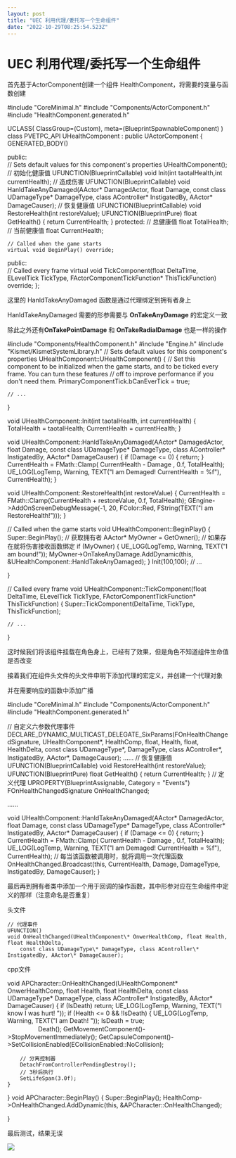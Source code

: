 ```yaml
---
layout: post
title: "UEC 利用代理/委托写一个生命组件"
date: "2022-10-29T08:25:54.523Z"
---
```

UEC 利用代理/委托写一个生命组件
==================

首先基于ActorComponent创建一个组件 HealthComponent，将需要的变量与函数创建

#include "CoreMinimal.h"
#include "Components/ActorComponent.h"
#include "HealthComponent.generated.h"

UCLASS( ClassGroup\=(Custom), meta=(BlueprintSpawnableComponent) )
class PVETPC\_API UHealthComponent : public UActorComponent
{
    GENERATED\_BODY()

public:    
    // Sets default values for this component's properties
    UHealthComponent();
    // 初始化健康值
    UFUNCTION(BlueprintCallable)
        void Init(int taotalHealth,int currentHealth);
    // 造成伤害
    UFUNCTION(BlueprintCallable)
        void HanldTakeAnyDamaged(AActor\* DamagedActor, float Damage, const class UDamageType\* DamageType, class AController\* InstigatedBy, AActor\* DamageCauser);
    // 恢复健康值
    UFUNCTION(BlueprintCallable)
        void RestoreHealth(int restoreValue);
    UFUNCTION(BlueprintPure)
        float GetHealth() { return CurrentHealth; }
protected:
    // 总健康值
    float TotalHealth;
    // 当前健康值
    float CurrentHealth;

    // Called when the game starts
    virtual void BeginPlay() override;

public:    
    // Called every frame
    virtual void TickComponent(float DeltaTime, ELevelTick TickType, FActorComponentTickFunction\* ThisTickFunction) override;
};

这里的 HanldTakeAnyDamaged 函数是通过代理绑定到拥有者身上

HanldTakeAnyDamaged 需要的形参需要与 **OnTakeAnyDamage** 的宏定义一致

除此之外还有**OnTakePointDamage** 和 **OnTakeRadialDamage** 也是一样的操作

#include "Components/HealthComponent.h"
#include "Engine.h"
#include "Kismet/KismetSystemLibrary.h"
// Sets default values for this component's properties
UHealthComponent::UHealthComponent()
{
    // Set this component to be initialized when the game starts, and to be ticked every frame.  You can turn these features
    // off to improve performance if you don't need them.
    PrimaryComponentTick.bCanEverTick = true;

    // ...
}

void UHealthComponent::Init(int taotalHealth, int currentHealth)
{
    TotalHealth \= taotalHealth;
    CurrentHealth \= currentHealth;
}

void UHealthComponent::HanldTakeAnyDamaged(AActor\* DamagedActor, float Damage, const class UDamageType\* DamageType, class AController\* InstigatedBy, AActor\* DamageCauser)
{
    if (Damage <= 0) { return; }
    CurrentHealth \= FMath::Clamp( CurrentHealth - Damage , 0.f, TotalHealth);
    UE\_LOG(LogTemp, Warning, TEXT("I am Demaged! CurrentHealth = %f"), CurrentHealth);
}

void UHealthComponent::RestoreHealth(int restoreValue)
{
    CurrentHealth = FMath::Clamp(CurrentHealth + restoreValue, 0.f, TotalHealth);
    GEngine\->AddOnScreenDebugMessage(-1, 20, FColor::Red, FString(TEXT("I am RestoreHealth!")));
}

// Called when the game starts
void UHealthComponent::BeginPlay()
{
    Super::BeginPlay();
    // 获取拥有者
    AActor\* MyOwner = GetOwner();
    // 如果存在就将伤害接收函数绑定
    if (MyOwner)
    {
        UE\_LOG(LogTemp, Warning, TEXT("I am bound!"));
        MyOwner\->OnTakeAnyDamage.AddDynamic(this, &UHealthComponent::HanldTakeAnyDamaged);
    }
    Init(100,100);
    // ...
    
}

// Called every frame
void UHealthComponent::TickComponent(float DeltaTime, ELevelTick TickType, FActorComponentTickFunction\* ThisTickFunction)
{
    Super::TickComponent(DeltaTime, TickType, ThisTickFunction);

    // ...
}

这时候我们将该组件挂载在角色身上，已经有了效果，但是角色不知道组件生命值是否改变

接着我们在组件头文件的头文件申明下添加代理的宏定义，并创建一个代理对象

并在需要响应的函数中添加广播

#include "CoreMinimal.h"
#include "Components/ActorComponent.h"
#include "HealthComponent.generated.h"

// 自定义六参数代理事件
DECLARE\_DYNAMIC\_MULTICAST\_DELEGATE\_SixParams(FOnHealthChangedSignature, UHealthComponent\*, HealthComp, float, Health, float, HealthDelta, const class UDamageType\*, DamageType, class AController\*, InstigatedBy, AActor\*, DamageCauser);
......
    // 恢复健康值
    UFUNCTION(BlueprintCallable)
        void RestoreHealth(int restoreValue);
    UFUNCTION(BlueprintPure)
        float GetHealth() { return CurrentHealth; }
       // 定义代理
    UPROPERTY(BlueprintAssignable, Category = "Events")
        FOnHealthChangedSignature OnHealthChanged;

......
     

void UHealthComponent::HanldTakeAnyDamaged(AActor\* DamagedActor, float Damage, const class UDamageType\* DamageType, class AController\* InstigatedBy, AActor\* DamageCauser)
{
    if (Damage <= 0) { return; }
    CurrentHealth \= FMath::Clamp( CurrentHealth - Damage , 0.f, TotalHealth);
    UE\_LOG(LogTemp, Warning, TEXT("I am Demaged! CurrentHealth = %f"), CurrentHealth);
    // 每当该函数被调用时，就将调用一次代理函数
    OnHealthChanged.Broadcast(this, CurrentHealth, Damage, DamageType, InstigatedBy, DamageCauser);
}

最后再到拥有者类中添加一个用于回调的操作函数，其中形参对应在生命组件中定义的那样（注意命名是否重复）

头文件

    // 代理事件
    UFUNCTION()
    void OnHealthChanged(UHealthComponent\* OnwerHealthComp, float Health, float HealthDelta,
        const class UDamageType\* DamageType, class AController\* InstigatedBy, AActor\* DamageCauser);

cpp文件

void APCharacter::OnHealthChanged(UHealthComponent\* OnwerHealthComp, float Health, float HealthDelta, const class UDamageType\* DamageType, class AController\* InstigatedBy, AActor\* DamageCauser)
{
    if (IsDeath) return;
    UE\_LOG(LogTemp, Warning, TEXT("I know I was hurt! "));
    if (Health <= 0 && !IsDeath)
    {
        UE\_LOG(LogTemp, Warning, TEXT("I am Death! "));
        IsDeath \= true;  
　　　　　Death();
        GetMovementComponent()\->StopMovementImmediately();
        GetCapsuleComponent()\->SetCollisionEnabled(ECollisionEnabled::NoCollision);

        // 分离控制器
        DetachFromControllerPendingDestroy();
        // 3秒后执行
        SetLifeSpan(3.0f);  
    }
}
void APCharacter::BeginPlay()
{
    Super::BeginPlay();
    HealthComp\->OnHealthChanged.AddDynamic(this, &APCharacter::OnHealthChanged);
    
}

最后测试，结果无误

![](https://img2022.cnblogs.com/blog/2238312/202210/2238312-20221029153150038-1288638443.png)